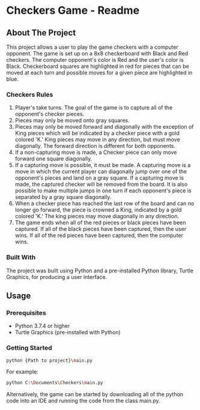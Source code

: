 # Checkers Game - Readme

## About The Project

This project allows a user to play the game checkers with a computer opponent. The game is set up on a 8x8 checkerboard with Black and Red checkers. The computer opponent's color is Red and the user's color is Black. Checkerboard squares are highlighted in red for pieces that can be moved at each turn and possible moves for a given piece are highlighted in blue.

### Checkers Rules

1. Player's take turns. The goal of the game is to capture all of the opponent's checker pieces.
2. Pieces may only be moved onto gray squares.
3. Pieces may only be moved forward and diagonally with the exception of King pieces which will be indicated by a checker piece with a gold colored 'K.' King pieces may move in any direction, but must move diagonally. The forward direction is different for both opponents.
3. If a non-capturing move is made, a Checker piece can only move forward one square diagonally.
4. If a capturing move is possible, it must be made. A capturing move is a move in which the current player can diagonally jump over one of the opponent's pieces and land on a gray square. If a capturing move is made, the captured checker will be removed from the board. It is also possible to make multiple jumps in one turn if each opponent's piece is separated by a gray square diagonally.
5. When a checker piece has reached the last row of the board and can no longer go forward, the piece is crowned a King, indicated by a gold colored 'K.' The king pieces may move diagonally in any direction.
6. The game ends when all of the red pieces or black pieces have been captured. If all of the black pieces have been captured, then the user wins. If all of the red pieces have been captured, then the computer wins.


### Built With

The project was built using Python and a pre-installed Python library, Turtle Graphics, for producing a user interface. 

## Usage

### Prerequisites

- Python 3.7.4 or higher
- Turtle Graphics (pre-installed with Python)

### Getting Started

```sh
python {Path to project}\main.py
```
For example:
```sh
python C:\Documents\Checkers\main.py
```

Alternatively, the game can be started by downloading all of the python code into an IDE and running the code from the class main.py.
